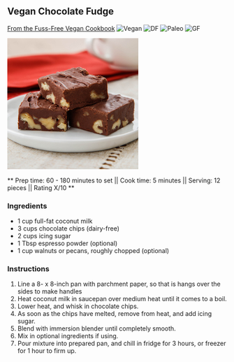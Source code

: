 ## Vegan Chocolate Fudge

[From the Fuss-Free Vegan Cookbook](https://www.amazon.ca/s?k=fuss+free+vegan&crid=2QXY700P3THUW&sprefix=fuss+fr%2Caps%2C-1&ref=nb_sb_ss_i_1_6)
![Vegan](https://img.shields.io/badge/-Vegan-brightgreen.svg)
![DF](https://img.shields.io/badge/-Dairy--free-blue.svg)
![Paleo](https://img.shields.io/badge/-Paleo-blueviolet.svg)
![GF](https://img.shields.io/badge/-Gluten--free-yellow.svg)


![Picture](../img/chocolate_fudge.jpg)

** Prep time: 60 - 180 minutes to set || Cook time: 5 minutes || Serving: 12 pieces || Rating X/10 **

### Ingredients

- 1 cup full-fat coconut milk
- 3 cups chocolate chips (dairy-free)
- 2 cups icing sugar
- 1 Tbsp espresso powder (optional)
- 1 cup walnuts or pecans, roughly chopped (optional)

### Instructions

1. Line a 8- x 8-inch pan with parchment paper, so that is hangs over the sides to make handles
1. Heat coconut milk in saucepan over medium heat until it comes to a boil.
1. Lower heat, and whisk in chocolate chips.
1. As soon as the chips have melted, remove from heat, and add icing sugar.
1. Blend with immersion blender until completely smooth.
1. Mix in optional ingredients if using.
1. Pour mixture into prepared pan, and chill in fridge for 3 hours, or freezer for 1 hour to firm up.
